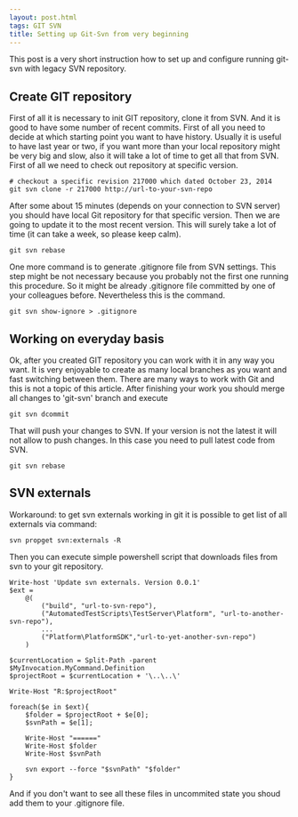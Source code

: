 ```yaml
---
layout: post.html
tags: GIT SVN
title: Setting up Git-Svn from very beginning
---
```

This post is a very short instruction how to set up and configure running git-svn with legacy SVN repository.

## Create GIT repository
First of all it is necessary to init GIT repository, clone it from SVN. And it is good to have some number of recent commits.
First of all you need to decide at which starting point you want to have history.
Usually it is useful to have last year or two, if you want more than your local repository might be very big and slow, also it will take a lot of time to get all that from SVN.
First of all we need to check out repository at specific version.

```
# checkout a specific revision 217000 which dated October 23, 2014
git svn clone -r 217000 http://url-to-your-svn-repo
```

After some about 15 minutes (depends on your connection to SVN server) you should have local Git repository for that specific version.
Then we are going to update it to the most recent version. This will surely take a lot of time (it can take a week, so please keep calm).

```
git svn rebase
```

One more command is to generate .gitignore file from SVN settings.
This step might be not necessary because you probably not the first one running this procedure.
So it might be already .gitignore file committed by one of your colleagues before. Nevertheless this is the command.

```
git svn show-ignore > .gitignore
```

## Working on everyday basis
Ok, after you created GIT repository you can work with it in any way you want.
It is very enjoyable to create as many local branches as you want and fast switching between them.
There are many ways to work with Git and this is not a topic of this article.
After finishing your work you should merge all changes to 'git-svn' branch and execute

```
git svn dcommit
```

That will push your changes to SVN. If your version is not the latest it will not allow to push changes.
In this case you need to pull latest code from SVN.

```
git svn rebase
```

## SVN externals
Workaround: to get svn externals working in git it is possible to get list of all externals via command:

```
svn propget svn:externals -R
```

Then you can execute simple powershell script that downloads files from svn to your git repository.

```
Write-host 'Update svn externals. Version 0.0.1'
$ext = 
    @(
        ("build", "url-to-svn-repo"),
        ("AutomatedTestScripts\TestServer\Platform", "url-to-another-svn-repo"),
        ...
        ("Platform\PlatformSDK","url-to-yet-another-svn-repo")
    )
    
$currentLocation = Split-Path -parent $MyInvocation.MyCommand.Definition
$projectRoot = $currentLocation + '\..\..\'
    
Write-Host "R:$projectRoot"
    
foreach($e in $ext){
    $folder = $projectRoot + $e[0];
    $svnPath = $e[1];
    
    Write-Host "======"
    Write-Host $folder 
    Write-Host $svnPath
    
    svn export --force "$svnPath" "$folder"
}
```

And if you don't want to see all these files in uncommited state you shoud add them to your .gitignore file.